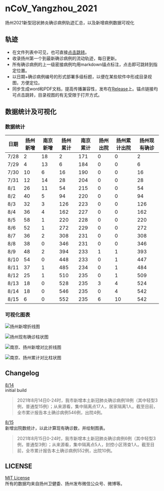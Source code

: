 # nCoV_Yangzhou_2021
扬州2021新型冠状肺炎确诊病例轨迹汇总，以及新增病例数据可视化

## 轨迹
- 在文件列表中可见，也可直接[点击跳转](https://github.com/Aric-Sun/nCoV_Yangzhou_2021/blob/main/%E8%BD%A8%E8%BF%B9.md)。
- 收录扬州第一个到最新确诊病例的流动轨迹，每日更新。
- 所有确诊病例的上一级密接病例均用markdown锚点标注，点击即可跳转到指定位置。 
- 以日期+确诊病例编号的形式部署多级标题，以便在某些软件中形成目录视图，方便定位。
- 同步生成word和PDF文档，提高传播兼容性，发布在[Release](https://github.com/Aric-Sun/nCoV_Yangzhou_2021/releases)上。锚点链接均可点击跳转，目录视图的有无受限于打开方式。

## 数据统计及可视化

### 数据统计

| 日期   | 扬州新增 | 南京新增 | 扬州累计 | 南京累计 | 扬州出院 | 扬州累计出院 | 扬州现有确诊 |
|------|------|------|------|------|------|--------|--------|
| 7/28 | 2    | 18   | 2    | 171  | 0    | 0      | 2      |
| 7/29 | 4    | 13   | 6    | 184  | 0    | 0      | 6      |
| 7/30 | 10   | 6    | 16   | 190  | 0    | 0      | 16     |
| 7/31 | 12   | 14   | 28   | 204  | 0    | 0      | 28     |
| 8/1  | 26   | 11   | 54   | 215  | 0    | 0      | 54     |
| 8/2  | 40   | 5    | 94   | 220  | 0    | 0      | 94     |
| 8/3  | 32   | 3    | 126  | 223  | 0    | 0      | 126    |
| 8/4  | 36   | 4    | 162  | 227  | 0    | 0      | 162    |
| 8/5  | 58   | 1    | 220  | 228  | 0    | 0      | 220    |
| 8/6  | 52   | 1    | 272  | 229  | 0    | 0      | 272    |
| 8/7  | 36   | 2    | 308  | 231  | 0    | 0      | 308    |
| 8/8  | 38   | 0    | 346  | 231  | 0    | 0      | 346    |
| 8/9  | 48   | 2    | 394  | 233  | 1    | 1      | 393    |
| 8/10 | 54   | 0    | 448  | 233  | 0    | 1      | 447    |
| 8/11 | 37   | 1    | 485  | 234  | 0    | 1      | 484    |
| 8/12 | 25   | 1    | 510  | 235  | 0    | 1      | 509    |
| 8/13 | 18   | 0    | 528  | 235  | 3    | 4      | 524    |
| 8/14 | 18   | 0    | 546  | 235  | 0    | 4      | 542    |
| 8/15 | 6    | 0    | 552  | 235  | 6    | 10     | 542    |

### 可视化图表

![扬州新增折线图](https://github.com/Aric-Sun/nCoV_Yangzhou_2021/releases/download/1.1.0/new_in_yz_20210815.png "扬州新增折线图")

![扬州现有确诊柱状图](https://github.com/Aric-Sun/nCoV_Yangzhou_2021/releases/download/1.1.0/now_in_yz_20210815.png "扬州现有确诊柱状图")

![南京、扬州新增对比折线图](https://github.com/Aric-Sun/nCoV_Yangzhou_2021/releases/download/1.1.0/new_in_yz_nj_20210815.png "南京、扬州新增对比折线图")

![南京、扬州累计对比柱状图](https://github.com/Aric-Sun/nCoV_Yangzhou_2021/releases/download/1.1.0/sum_in_yz_nj_20210815.png "南京、扬州累计对比柱状图")

## Changelog
[8/14](https://github.com/Aric-Sun/nCoV_Yangzhou_2021/releases/tag/1.0.0)  
initial build  
> 2021年8月14日0-24时，我市新增本土新冠肺炎确诊病例18例（其中轻型3例，普通型15例）；从来源看，集中隔离点17人，居家隔离1人。截至目前，全市累计报告本土确诊病例546例，出院4例。  

[8/15](https://github.com/Aric-Sun/nCoV_Yangzhou_2021/releases/tag/1.1.0)  
新增出院数统计，以此计算现有确诊数，并绘制图表。  
> 2021年8月15日0-24时，我市新增本土新冠肺炎确诊病例6例（其中轻型3例，普通型3例）；从来源看，集中隔离点5人，封控小区筛查1人。截至目前，全市累计报告本土确诊病例552例，出院10例。  


## LICENSE
[MIT License](https://github.com/Aric-Sun/nCoV_Yangzhou_2021/blob/main/LICENSE)  
所有的数据均来自扬州卫健委、扬州发布微信公众号、微博等。
